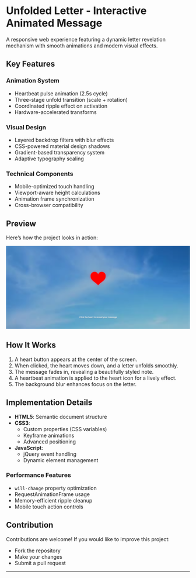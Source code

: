 # Unfolded Letter - Interactive Animated Message  
A responsive web experience featuring a dynamic letter revelation mechanism with smooth animations and modern visual effects.

## Key Features

### Animation System
- Heartbeat pulse animation (2.5s cycle)
- Three-stage unfold transition (scale + rotation)
- Coordinated ripple effect on activation
- Hardware-accelerated transforms

### Visual Design
- Layered backdrop filters with blur effects
- CSS-powered material design shadows
- Gradient-based transparency system
- Adaptive typography scaling

### Technical Components
- Mobile-optimized touch handling
- Viewport-aware height calculations
- Animation frame synchronization
- Cross-browser compatibility

## Preview  
Here’s how the project looks in action:  

![Screenshot](screenshot.png)  

## How It Works  
1. A heart button appears at the center of the screen.  
2. When clicked, the heart moves down, and a letter unfolds smoothly.  
3. The message fades in, revealing a beautifully styled note.  
4. A heartbeat animation is applied to the heart icon for a lively effect.  
5. The background blur enhances focus on the letter.  

## Implementation Details
- **HTML5**: Semantic document structure
- **CSS3**: 
  - Custom properties (CSS variables)
  - Keyframe animations
  - Advanced positioning
- **JavaScript**:
  - jQuery event handling
  - Dynamic element management

### Performance Features
- `will-change` property optimization
- RequestAnimationFrame usage
- Memory-efficient ripple cleanup
- Mobile touch action controls 

## Contribution  
Contributions are welcome! If you would like to improve this project:  
- Fork the repository  
- Make your changes  
- Submit a pull request  
 

---

